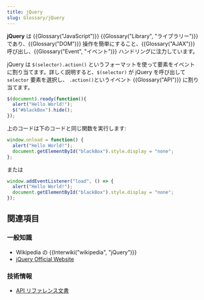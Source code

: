 ```yaml
---
title: jQuery
slug: Glossary/jQuery
---
```

**jQuery** は {{Glossary("JavaScript")}} {{Glossary("Library", "ライブラリー")}} であり、{{Glossary("DOM")}} 操作を簡単にすること、{{Glossary("AJAX")}} 呼び出し、{{Glossary("Event", "イベント")}} ハンドリングに注力しています。

jQuery は `$(selector).action()` というフォーマットを使って要素をイベントに割り当てます。詳しく説明すると、`$(selector)` が jQuery を呼び出して `selector` 要素を選択し、 `.action()`というイベント {{Glossary("API")}} に割り当てます。

```js
$(document).ready(function(){
  alert("Hello World!");
  $("#blackBox").hide();
});
```

上のコードは下のコードと同じ関数を実行します:

```js
window.onload = function() {
  alert("Hello World!");
  document.getElementById("blackBox").style.display = "none";
};
```

または

```js
window.addEventListener("load", () => {
  alert("Hello World!");
  document.getElementById("blackBox").style.display = "none";
});
```

## 関連項目

### 一般知識

- Wikipedia の {{Interwiki("wikipedia", "jQuery")}}
- [jQuery Official Website](https://jquery.com/)

### 技術情報

- [API リファレンス文書](https://api.jquery.com/)[](https://api.jquery.com/)
